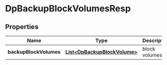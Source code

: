 # DpBackupBlockVolumesResp

## Properties
Name | Type | Description | Notes
------------ | ------------- | ------------- | -------------
**backupBlockVolumes** | [**List&lt;DpBackupBlockVolume&gt;**](DpBackupBlockVolume.md) | block volumes | 
